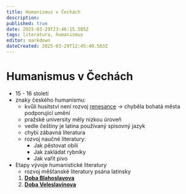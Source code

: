 ```yaml
---
title: Humanismus v Čechách
description: 
published: true
date: 2025-03-29T23:46:15.505Z
tags: literatura, humanismus
editor: markdown
dateCreated: 2025-03-29T12:45:40.563Z
---
```


# Humanismus v Čechách
- 15 - 16 století
- znaky českého humanismu:
	- kvůli husitství není rozvoj [renesance](/cs/literatura/historie/humanismus_evropa#renesance) -> chyběla bohatá města podporující umění
	- pražské university měly nízkou úroveň
	- vedle češtiny je latina používaný spisovný jazyk
	- chybí zábavná literatura
	- rozvoj naučné literatury:
		- Jak pěstovat obilí
		- Jak zakládat rybníky
		- Jak vařit pivo
- Etapy vývoje humanistické literatury
	- rozvoj měšťanské literatury psána latinsky
	1. [**Doba Blahoslavova**](/cs/literatura/historie/humanismus_cechy/blahoslav)
	2. [**Doba Veleslavínova**](/cs/literatura/historie/humanismus_cechy/velestavin)